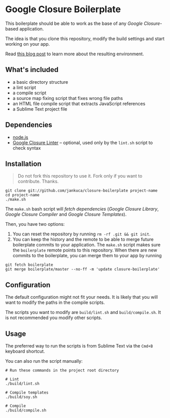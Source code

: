 # Google Closure Boilerplate

This boilerplate should be able to work as the base of any *Google Closure*-based application.

The idea is that you clone this repository, modify the build settings and start working on your app.

Read [this blog post](http://blog.jankuca.com/post/18726341670/google-closure-dev-environment) to learn more about the resulting environment.

## What's included

- a basic directory structure
- a lint script
- a compile script
- a source map fixing script that fixes wrong file paths
- an HTML file compile script that extracts JavaScript references
- a Sublime Text project file

## Dependencies

- [node.js](http://nodejs.org)
- [Google Closure Linter](http://developers.google.com/closure/utilities) – optional, used only by the `lint.sh` script to check syntax

## Installation

> Do not fork this repository to use it. Fork only if you want to contribute. Thanks.

    git clone git://github.com/jankuca/closure-boilerplate project-name
    cd project-name
    ./make.sh

The `make.sh` bash script will *fetch dependencies* (*Google Closure Library*, *Google Closure Compiler* and *Google Closure Templates*).

Then, you have two options:

1. You can reset the repository by running `rm -rf .git && git init`.
2. You can keep the history and the remote to be able to merge  future boilerplate commits to your application. The `make.sh` script makes sure the `boilerplate` remote points to this repository. When there are new commits to the boilerplate, you can merge them to your app by running

```
git fetch boilerplate
git merge boilerplate/master --no-ff -m 'update closure-boilerplate'
```

## Configuration

The default configuration might not fit your needs. It is likely that you will want to modify the paths in the compile scripts.

The scripts you want to modify are `build/lint.sh` and `build/compile.sh`. It is not recommended you modify other scripts.

## Usage

The preferred way to run the scripts is from Sublime Text via the `Cmd+B` keyboard shortcut.

You can also run the script manually:

    # Run these commands in the project root directory

    # Lint
    ./build/lint.sh

    # Compile templates
    ./build/soy.sh

    # Compile
    ./build/compile.sh

